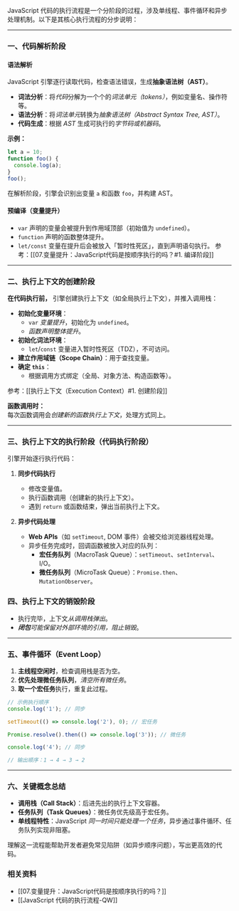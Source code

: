 JavaScript 代码的执行流程是一个分阶段的过程，涉及单线程、事件循环和异步处理机制。以下是其核心执行流程的分步说明：

---

### 一、代码解析阶段
#### 语法解析  
JavaScript 引擎逐行读取代码，检查语法错误，生成**抽象语法树（AST）**。

- **词法分析**：将*代码*分解为一个个的*词法单元（tokens）*，例如变量名、操作符等。
- **语法分析**：将*词法单元*转换为*抽象语法树（Abstract Syntax Tree, AST）*。
- **代码生成**：根据 *AST* 生成可执行的*字节码或机器码*。

**示例：**
```javascript
let a = 10;
function foo() {
  console.log(a);
}
foo();
```

在解析阶段，引擎会识别出变量 `a` 和函数 `foo`，并构建 AST。


#### 预编译（变量提升）  
   - `var` 声明的变量会被提升到作用域顶部（初始值为 `undefined`）。
   - `function` 声明的函数整体提升。
   - `let/const` 变量在提升后会被放入「暂时性死区」，直到声明语句执行。
参考：[[07.变量提升：JavaScript代码是按顺序执行的吗？#1. 编译阶段]]

---

### 二、执行上下文的创建阶段
**在代码执行前，** 引擎创建执行上下文（如全局执行上下文），并推入调用栈：

- **初始化变量环境**：
	- `var` *变量提升*，初始化为 `undefined`。
	- *函数声明整体提升*。
- **初始化词法环境**：
	- `let`/`const` 变量进入暂时性死区（TDZ），不可访问。
- **建立作用域链（Scope Chain）**：用于查找变量。
- **确定 `this`**：
	- 根据调用方式绑定（全局、对象方法、构造函数等）。

参考：[[执行上下文（Execution Context）#1. 创建阶段]]

**函数调用时：**  
每次函数调用会*创建新的函数执行上下文*，处理方式同上。

---

### 三、执行上下文的执行阶段（**代码执行阶段**）
引擎开始逐行执行代码：
1. **同步代码执行**  
   - 修改变量值。
   - 执行函数调用（创建新的执行上下文）。
   - 遇到 `return` 或函数结束，弹出当前执行上下文。

2. **异步代码处理**  
   - **Web APIs**（如 `setTimeout`, DOM 事件）会被交给浏览器线程处理。
   - 异步任务完成时，回调函数被放入对应的队列：
     - **宏任务队列**（MacroTask Queue）：`setTimeout`、`setInterval`、I/O。
     - **微任务队列**（MicroTask Queue）：`Promise.then`、`MutationObserver`。

### 四、执行上下文的销毁阶段
- 执行完毕，上下文*从调用栈弹出*。
- ***闭包**可能保留对外部环境的引用，阻止销毁*。

---

### 五、事件循环（Event Loop）
1. **主线程空闲时**，检查调用栈是否为空。
2. **优先处理微任务队列**，*清空所有微任务*。
3. **取一个宏任务**执行，重复此过程。

```javascript
// 示例执行顺序
console.log('1'); // 同步

setTimeout(() => console.log('2'), 0); // 宏任务

Promise.resolve().then(() => console.log('3')); // 微任务

console.log('4'); // 同步

// 输出顺序：1 → 4 → 3 → 2
```

---

### 六、关键概念总结
- **调用栈（Call Stack）**：后进先出的执行上下文容器。
- **任务队列（Task Queues）**：微任务优先级高于宏任务。
- **单线程特性**：JavaScript *同一时间只能处理一个任务*，异步通过事件循环、任务队列实现非阻塞。

理解这一流程能帮助开发者避免常见陷阱（如异步顺序问题），写出更高效的代码。

### 相关资料
- [[07.变量提升：JavaScript代码是按顺序执行的吗？]]
- [[JavaScript 代码的执行流程-QW]]